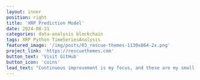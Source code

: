 ```yaml
---
layout: inner
position: right
title: 'XRP Prediction Model'
date: 2024-08-31
categories: data-analysis blockchain
tags: XRP Python TimeSeriesAnalysis
featured_image: '/img/posts/03_rescue-themes-1130x864-2x.png'
project_link: 'https://rescuethemes.com'
button_text: 'Visit GitHub'
button_icon: 'coins'
lead_text: "Continuous improvement is my focus, and these are my small steps forward."
---
```

